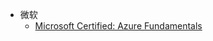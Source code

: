 - 微软
    - [Microsoft Certified: Azure Fundamentals](/work/certifications/microsoft/microsoft-azure-az-900.md)